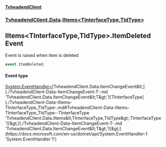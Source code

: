 #### [TvheadendClient](./index.md 'index')
### [TvheadendClient.Data](./TvheadendClient-Data.md 'TvheadendClient.Data').[IItems&lt;TInterfaceType,TIdType&gt;](./TvheadendClient-Data-IItems-TInterfaceType_TIdType-.md 'TvheadendClient.Data.IItems&lt;TInterfaceType,TIdType&gt;')
## IItems&lt;TInterfaceType,TIdType&gt;.ItemDeleted Event
Event is raised when item is deleted  
```csharp
event ItemDeleted;
```
#### Event type
[System.EventHandler&lt;](https://docs.microsoft.com/en-us/dotnet/api/System.EventHandler-1 'System.EventHandler`1')[TvheadendClient.Data.ItemChangeEvent&lt;](./TvheadendClient-Data-ItemChangeEvent-T-.md 'TvheadendClient.Data.ItemChangeEvent&lt;T&gt;')[TInterfaceType](./TvheadendClient-Data-IItems-TInterfaceType_TIdType-.md#TvheadendClient-Data-IItems-TInterfaceType_TIdType--TInterfaceType 'TvheadendClient.Data.IItems&lt;TInterfaceType,TIdType&gt;.TInterfaceType')[&gt;](./TvheadendClient-Data-ItemChangeEvent-T-.md 'TvheadendClient.Data.ItemChangeEvent&lt;T&gt;')[&gt;](https://docs.microsoft.com/en-us/dotnet/api/System.EventHandler-1 'System.EventHandler`1')
